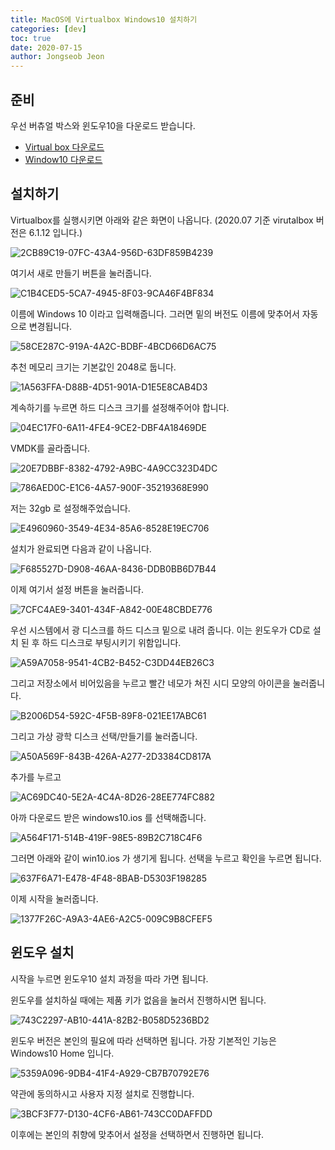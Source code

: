 ```yaml
---
title: MacOS에 Virtualbox Windows10 설치하기
categories: [dev]
toc: true
date: 2020-07-15
author: Jongseob Jeon
---
```

## 준비
우선 버츄얼 박스와 윈도우10을 다운로드 받습니다.
- [Virtual box 다운로드](https://www.virtualbox.org/wiki/Downloads)
- [Window10 다운로드](https://www.microsoft.com/ko-kr/software-download/windows10ISO)

## 설치하기
Virtualbox를 실행시키면 아래와 같은 화면이 나옵니다.
(2020.07 기준 virutalbox 버전은 6.1.12 입니다.)

![2CB89C19-07FC-43A4-956D-63DF859B4239](/imgs/windows/windows_1.png)

여기서 새로 만들기 버튼을 눌러줍니다.

![C1B4CED5-5CA7-4945-8F03-9CA46F4BF834](/imgs/windows/windows_2.png)

이름에 Windows 10 이라고 입력해줍니다. 그러면 밑의 버전도 이름에 맞추어서 자동으로 변경됩니다.

![58CE287C-919A-4A2C-BDBF-4BCD66D6AC75](/imgs/windows/windows_3.png)

추천 메모리 크기는 기본값인 2048로 둡니다.

![1A563FFA-D88B-4D51-901A-D1E5E8CAB4D3](/imgs/windows/windows_4.png)

계속하기를 누르면 하드 디스크 크기를 설정해주어야 합니다.

![04EC17F0-6A11-4FE4-9CE2-DBF4A18469DE](/imgs/windows/windows_5.png)

VMDK를 골라줍니다.

![20E7DBBF-8382-4792-A9BC-4A9CC323D4DC](/imgs/windows/windows_6.png)



![786AED0C-E1C6-4A57-900F-35219368E990](/imgs/windows/windows_7.png)

저는 32gb 로 설정해주었습니다.

![E4960960-3549-4E34-85A6-8528E19EC706](/imgs/windows/windows_8.png)

설치가 완료되면 다음과 같이 나옵니다.

![F685527D-D908-46AA-8436-DDB0BB6D7B44](/imgs/windows/windows_9.png)



이제 여기서 설정 버튼을 눌러줍니다.

![7CFC4AE9-3401-434F-A842-00E48CBDE776](/imgs/windows/10.png)

우선 시스템에서 광 디스크를 하드 디스크 밑으로 내려 줍니다. 이는 윈도우가 CD로 설치 된 후 하드 디스크로 부팅시키기 위함입니다.

![A59A7058-9541-4CB2-B452-C3DD44EB26C3](/imgs/windows/11.png)

그리고 저장소에서 비어있음을 누르고 빨간 네모가 쳐진 시디 모양의 아이콘을 눌러줍니다.

![B2006D54-592C-4F5B-89F8-021EE17ABC61](/imgs/windows/12.png)

그리고 가상 광학 디스크 선택/만들기를 눌러줍니다.

![A50A569F-843B-426A-A277-2D3384CD817A](/imgs/windows/13.png)

추가를 누르고

![AC69DC40-5E2A-4C4A-8D26-28EE774FC882](/imgs/windows/14.png)

아까 다운로드 받은 windows10.ios 를 선택해줍니다.

![A564F171-514B-419F-98E5-89B2C718C4F6](/imgs/windows/15.png)

그러면 아래와 같이 win10.ios 가 생기게 됩니다. 선택을 누르고 확인을 누르면 됩니다.

![637F6A71-E478-4F48-8BAB-D5303F198285](/imgs/windows/16.png) 

이제 시작을 눌러줍니다.

![1377F26C-A9A3-4AE6-A2C5-009C9B8CFEF5](/imgs/windows/17.png)


## 윈도우 설치
시작을 누르면 윈도우10 설치 과정을 따라 가면 됩니다.

윈도우를 설치하실 때에는 제품 키가 없음을 눌러서 진행하시면 됩니다.

![743C2297-AB10-441A-82B2-B058D5236BD2](/imgs/windows/18.png)

윈도우 버전은 본인의 필요에 따라 선택하면 됩니다. 가장 기본적인 기능은 Windows10 Home 입니다.

![5359A096-9DB4-41F4-A929-CB7B70792E76](/imgs/windows/19.png)

약관에 동의하시고 사용자 지정 설치로 진행합니다.

![3BCF3F77-D130-4CF6-AB61-743CC0DAFFDD](/imgs/windows/20.png)

이후에는 본인의 취향에 맞추어서 설정을 선택하면서 진행하면 됩니다.
